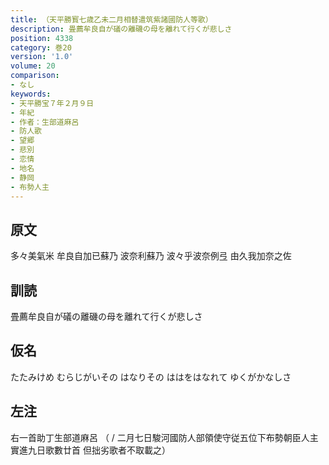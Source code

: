 ```yaml
---
title: （天平勝寳七歳乙未二月相替遣筑紫諸國防人等歌）
description: 畳薦牟良自が礒の離磯の母を離れて行くが悲しさ
position: 4338
category: 巻20
version: '1.0'
volume: 20
comparison:
- なし
keywords:
- 天平勝宝７年２月９日
- 年紀
- 作者：生部道麻呂
- 防人歌
- 望郷
- 悲別
- 恋情
- 地名
- 静岡
- 布勢人主
---
```


## 原文

多々美氣米 牟良自加已蘇乃 波奈利蘇乃 波々乎波奈例弖 由久我加奈之佐

## 訓読

畳薦牟良自が礒の離磯の母を離れて行くが悲しさ

## 仮名

たたみけめ むらじがいその はなりその ははをはなれて ゆくがかなしさ

## 左注

右一首助丁生部道麻呂 （ / 二月七日駿河國防人部領使守従五位下布勢朝臣人主實進九日歌數廿首 但拙劣歌者不取載之）
